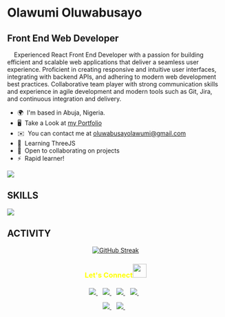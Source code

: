 Olawumi Oluwabusayo
===========================================================================================================================================

Front End Web Developer
-----------------------

&nbsp;&nbsp;&nbsp;&nbsp;Experienced React Front End Developer with a passion for building efficient and scalable web applications that deliver a seamless user experience. Proficient in creating responsive and intuitive user interfaces, integrating with backend APIs, and adhering to modern web development best practices. Collaborative team player with strong communication skills and experience in agile development and modern tools such as Git, Jira, and continuous integration and delivery.

*   🌍  I'm based in Abuja, Nigeria.
*   🖥️  Take a Look at <a target='_blank' href='http://meet-busayo.vercel.app'>my Portfolio</a>
*   ✉️  You can contact me at [oluwabusayolawumi@gmail.com](mailto:oluwabusayolawumi@gmail.com)
*   🧠  Learning ThreeJS
*   🤝  Open to collaborating on projects
*   ⚡  Rapid learner!

![](https://komarev.com/ghpvc/?username=busayolawumi&style=for-the-badge	)

<h2>SKILLS </h2>
<p>
  <a href="https://skillicons.dev">
    <img src="https://skillicons.dev/icons?i=react,js,wordpress,firebase,threejs,html,css,tailwind,bootstrap,vite,git" />
  </a>
</p>

<h2>ACTIVITY </h2>
<div align="center">
  
[![GitHub Streak](https://github-readme-streak-stats.herokuapp.com?user=busayolawumi&theme=dark&hide_border=true&card_width=400)](https://git.io/streak-stats)
  
</div>

<h3 align="center" style="color:yellow;margin-bottom: 20px;" >Let's Connect<img src="https://github.com/hariketsheth/hariketsheth/blob/main/img/handshake.gif" height="32px" style="margin-bottom: -5px;"  > </h3>  
<p align='center'>
  <a href="https://www.linkedin.com/in/busayolawumi" target="_blank" rel="noreferrer">
    <img src="https://img.shields.io/badge/linkedin-%230077B5.svg?&style=for-the-badge&logo=linkedin&logoColor=white" />
  </a>&nbsp;&nbsp;
  <a href="https://twitter.com/busayocodes" target="_blank" rel="noreferrer">
    <img src="https://img.shields.io/badge/Twitter-1DA1F2?style=for-the-badge&logo=twitter&logoColor=white" />
  </a>&nbsp;&nbsp;
  <a href="http://www.instagram.com/busayocodes" target="_blank" rel="noreferrer">
    <img src="https://img.shields.io/badge/instagram-%23E4405F.svg?&style=for-the-badge&logo=instagram&logoColor=white" />        
  </a>&nbsp;&nbsp;
   <a href="https://stackoverflow.com/users/19370667/busayolawumi" target="_blank" rel="noreferrer">
    <img src="https://img.shields.io/badge/StackOverflow-F47F24?style=for-the-badge&logo=stackoverflow&logoColor=white" />        
  </a>&nbsp;&nbsp;
</p>

<p align='center'>
   <a href="mailto:oluwabusayolawumi@gmail.com">
  <img src="https://img.shields.io/badge/Gmail-D14836?style=for-the-badge&logo=gmail&logoColor=white" />
 </a>&nbsp;&nbsp;
  <a href="https://www.github.com/busayolawumi" target="_blank" rel="noreferrer">
    <img src="https://img.shields.io/badge/GitHub-100000?style=for-the-badge&logo=github&logoColor=white" />        
  </a>&nbsp;&nbsp;
</p>
<!-- <h2>SUPPORT ME</h2>
<a target="_blank" href="https://www.buymeacoffee.com/busayolawumi "><img src="https://cdn.buymeacoffee.com/buttons/v2/default-yellow.png" width="200" /></a>
</p> -->
